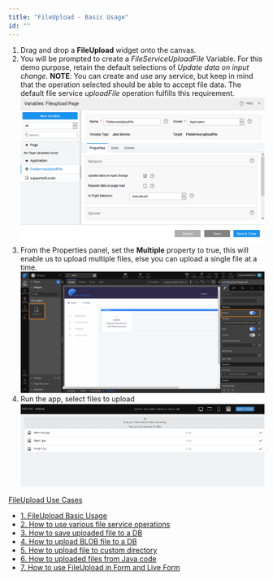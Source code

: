 ```yaml
---
title: "FileUpload - Basic Usage"
id: ""
---
```


1. Drag and drop a **FileUpload** widget onto the canvas.
2. You will be prompted to create a _FileServiceUploadFile_ Variable. For this demo purpose, retain the default selections of _Update data on input change_. **NOTE**: You can create and use any service, but keep in mind that the operation selected should be able to accept file data. The default file service _uploadFile_ operation fulfills this requirement. [![](../assets/fu_servicevar.png)](../assets/fu_servicevar.png)
3. From the Properties panel, set the **Multiple** property to true, this will enable us to upload multiple files, else you can upload a single file at a time. [![fu_props](../assets/fu_props.png)](../assets/fu_props.png)
4. Run the app, select files to upload [![fu_run](../assets/fu_run.png)](../assets/fu_run.png)

[FileUpload Use Cases](/learn/app-development/widgets/basic/fileupload-use-cases/)

- [1\. FileUpload Basic Usage](/learn/app-development/widgets/form-widgets/file-upload-basic-usage/)
- [2\. How to use various file service operations](/learn/how-tos/file-upload-widget-operations/)
- [3\. How to save uploaded file to a DB](/learn/how-tos/upload-file-save-database/)
- [4\. How to upload BLOB file to a DB](/learn/how-tos/file-upload-blob-data/)
- [5\. How to upload file to custom directory](/learn/how-tos/file-upload-custom-directory/)
- [6\. How to uploaded files from Java code](/learn/how-tos/accessing-file-upload-java-code/)
- [7\. How to use FileUpload in Form and Live Form](/learn/how-tos/upload-files-from-live-form-form/)
